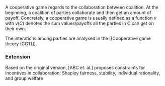 A cooperative game regards to the collaboration between coalition. At the beginning, a coalition of parties collaborate and then get an amount of payoff. Concretely, a cooperative game is usually defined as a function $v$ with $v(C)$ denotes the sum values/payoffs all the parties in $C$ can get on their own.

The interations among parties are analysed in the [[Cooperative game theory (CGT)]].

### Extension
Based on the original version, [ABC et. al.] proposes constraints for incentives in collaboration: Shapley fairness, stability, individual rationality, and group welfare